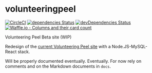 # volunteeringpeel

[![CircleCI](https://circleci.com/gh/volunteeringpeel/volunteeringpeel/tree/master.svg?style=svg)](https://circleci.com/gh/volunteeringpeel/volunteeringpeel/tree/master)
[![dependencies Status](https://david-dm.org/volunteeringpeel/volunteeringpeel/status.svg)](https://david-dm.org/volunteeringpeel/volunteeringpeel)
[![devDependencies Status](https://david-dm.org/volunteeringpeel/volunteeringpeel/dev-status.svg)](https://david-dm.org/volunteeringpeel/volunteeringpeel?type=dev)
[![Waffle.io - Columns and their card count](https://badge.waffle.io/volunteeringpeel/volunteeringpeel.svg?columns=all)](https://waffle.io/volunteeringpeel/volunteeringpeel)

Volunteering Peel Beta site (WIP)

Redesign of the [current Volunteering Peel site](http://volunteeringpeel.org) with a Node.JS-MySQL-React stack.

Will be properly documented eventually. Eventually.
For now rely on comments and on the Markdown documents in `docs`.
